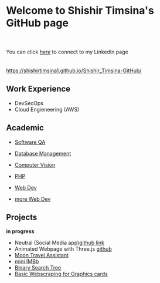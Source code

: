 <br>

# **Welcome to Shishir Timsina's GitHub page** <br><br>
You can click *[here][1]* to connect to my LinkedIn page<br><br>
<br>
https://shishirtimsina1.github.io/Shishir_Timsina-GitHub/ 


## **Work Experience**
* DevSecOps
* Cloud Engieneering (AWS)

## **Academic**

  * [Software QA](https://github.com/sht99/Software-QA)
  * [Database Management](https://github.com/sht99/DatabaseManagement/tree/main)
    
  * [Computer Vision](https://github.com/sht99/cs1674)
  * [PHP](https://github.com/sht99/PHP)
  
  * [Web Dev](https://github.com/sht99/webDev)  
  * [more Web Dev](https://github.com/sht99/webDev)
 
  
## **Projects**

**in progress**

* Neutral (Social Media app)[github link](https://github.com/sht99/TeamNeutral)
* Animated Webpage with Three.js [github](https://github.com/sht99/Portfolio/tree/master)
* [Moon Travel Assistant](http://shishirtimsina1.infinityfreeapp.com/cs334/final/main.php)
* [mini IMBb](https://github.com/sht99/miniIMBb)
* [Binary Search Tree](https://github.com/sht99/BinarySearchTree)
* [Basic Webscraping for Graphics cards](https://github.com/sht99/Webscraping2)



[1]: <https://www.linkedin.com/in/shishir-timsina-03466018a>
